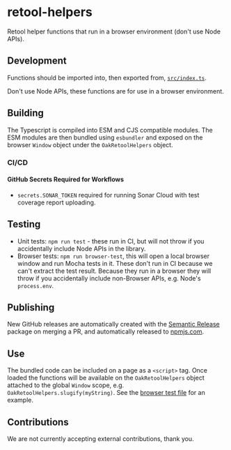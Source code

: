 # retool-helpers

Retool helper functions that run in a browser environment (don't use Node APIs).

## Development

Functions should be imported into, then exported from, [`src/index.ts`](src/index.ts).

Don't use Node APIs, these functions are for use in a browser environment.

## Building

The Typescript is compiled into ESM and CJS compatible modules. The ESM modules are then bundled using `esbundler` and exposed on the browser `Window` object under the `OakRetoolHelpers` object.

### CI/CD

#### GitHub Secrets Required for Workflows

- `secrets.SONAR_TOKEN` required for running Sonar Cloud with test coverage report uploading.

## Testing

- Unit tests: `npm run test` - these run in CI, but will not throw if you accidentally include Node APIs in the library.
- Browser tests: `npm run browser-test`, this will open a local browser window and run Mocha tests in it. These don't run in CI because we can't extract the test result. Because they run in a browser they will throw if you accidentally include non-Browser APIs, e.g. Node's `process.env`.

## Publishing

New GitHub releases are automatically created with the [Semantic Release](https://www.npmjs.com/package/semantic-release) package on merging a PR, and automatically released to [npmjs.com](https://www.npmjs.com/package/@oaknational/retool-helpers).

## Use

The bundled code can be included on a page as a `<script>` tag. Once loaded the functions will be available on the `OakRetoolHelpers` object attached to the global `Window` scope, e.g. `OakRetoolHelpers.slugify(myString)`. See the [browser test file](browser_test/index.html) for an example.

## Contributions

We are not currently accepting external contributions, thank you.
